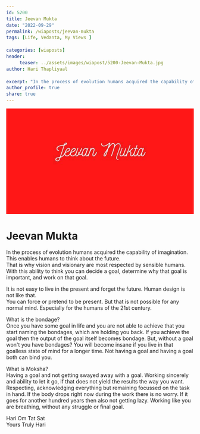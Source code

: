 ```yaml
---
id: 5200 
title: Jeevan Mukta
date: "2022-09-29"
permalink: /wiaposts/jeevan-mukta
tags: [Life, Vedanta, My Views ]    

categories: [wiaposts] 
header:
     teaser: ../assets/images/wiapost/5200-Jeevan-Mukta.jpg
author: Hari Thapliyaal 

excerpt: "In the process of evolution humans acquired the capability of imagination. This enables humans to think about the future. That is why vision and visionary are most respected by sensible humans. With this ability to think you can decide a"
author_profile: true 
share: true 
---
```

![Jeevan Mukta](../assets/images/wiapost/5200-Jeevan-Mukta.jpg)    
       
# Jeevan Mukta     
     
In the process of evolution humans acquired the capability of imagination.     
This enables humans to think about the future.     
That is why vision and visionary are most respected by sensible humans.     
With this ability to think you can decide a goal, determine why that goal is important, and work on that goal.     
    
It is not easy to live in the present and forget the future. Human design is not like that.     
You can force or pretend to be present. But that is not possible for any normal mind. Especially for the humans of the 21st century.     
    
What is the bondage?     
Once you have some goal in life and you are not able to achieve that you start naming the bondages, which are holding you back. If you achieve the goal then the output of the goal itself becomes bondage. But, without a goal won't you have bondages? You will become insane if you live in that goalless state of mind for a longer time. Not having a goal and having a goal both can bind you.     
    
What is Moksha?     
Having a goal and not getting swayed away with a goal. Working sincerely and ability to let it go, if that does not yield the results the way you want. Respecting, acknowledging everything but remaining focussed on the task in hand. If the body drops right now during the work there is no worry. If it goes for another hundred years then also not getting lazy. Working like you are breathing, without any struggle or final goal.     
    
Hari Om Tat Sat     
Yours Truly Hari     
